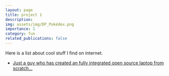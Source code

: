 ```yaml
---
layout: page
title: project 1
description:
img: assets/img/DP_Pokédex.png
importance: 1
category: fun
related_publications: false
---
```


Here is a list about cool stuff I find on internet.

- [Just a guy who has created an fully integrated open source laptop from scratch...](https://www.byran.ee/posts/creation/)
